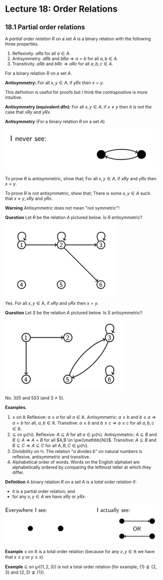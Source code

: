 # Lecture 18: Order Relations

## 18.1 Partial order relations

A _partial order relation R_ on a set _A_ is a binary relation with the
following three properties.

1. Reflexivity. $aRa$ for all $a \in A$.
2. Antisymmetry. $aRb$ and $bRa \Rightarrow a = b$ for all $a,b \in A$.
3. Transitivity. $aRb$ and $bRc \Rightarrow aRc$ for all $a,b,c \in A$.

For a binary relation $R$ on a set $A$.

**Antisymmetry:** For all $x,y \in A$, if $yRx$ then $x=y$.

This definition is useful for proofs but I think the contrapositive is more
intuitive.

**Antisymmetry (equivalent dfn):** For all $x,y \in A$, if $x \not = y$ then it
is not the case that $xRy$ and $yRx$.

**Antisymmetry** (For a binary relation _R_ on a set _A_)

![](images/L18-P5.png)

To prove _R_ is antisymmetric, show that; For all $x,y \in A$, if $xRy$ and
$yRx$ then $x=y$.

To prove _R_ is not antisymmetric, show that; There is some $x,y \in A$ such
that $x \not = y, xRy$ and $yRx$.

**Warning** Antisymmetric does not mean "not symmetric"!

**Question** Let _R_ be the relation _A_ pictured below. Is _R_ antisymmetric?

![](images/L18-P7-1.png)

Yes. For all $x,y \in A$, if $xRy$ and $yRx$ then $x=y$.

**Question** Let _S_ be the relation _A_ pictured below. Is _S_ antisymmetric?

![](images/L18-P7-2.png)

No. $3S5$ and $5S3$ (and $3 \not = 5)$.

**Examples.**

1. $\leq$ on $\mathbb{R}$
  Reflexive: $a \leq a$ for all $a \in \mathbb{R}$.
  Antisymmetric: $a \leq b$ and $b \leq a \Rightarrow a = b$ for all, $a,b \in
  \mathbb{R}$.
  Transitive: $a \leq b$ and $b \leq c \Rightarrow a \leq c$ for all $a,b,c \in
  \mathbb{R}$.
2. $\subseteq$ on $\wp(\mathbb{N})$.
  Reflexive: $A \subseteq A$ for all $a \in \wp(\mathbb{N})$.
  Antisymmetric: $A \subseteq B$ and $B \subseteq A \Rightarrow A = B$ for all
  $A,B \in \pw(\mathbb{N})$.
  Transitive: $A \subseteq B$ and $B \subseteq C \Rightarrow A \subseteq C$ for
  all $A,B,C \in \wp(\mathbb{N})$.
3. Divisibility on $\mathbb{N}$.
  The relation "_a_ divides _b_" on natural numbers is reflexive, antisymmetric
  and transitive.
4. Alphabetical order of words.
  Words on the English alphabet are alphabetically ordered by comparing the
  leftmost letter at which they differ.

**Definition** A binary relation _R_ on a set _A_ is a _total order relation_
if:

- it is a partial order relation; and
- for any $x,y \in A$ we have $xRy$ or $yRx$.

![](images/L18-P9.png)

**Example** $\leq$ on $\mathbb{R}$ is a total order relation (because for any
$x,y \in \mathbb{R}$ we have that $x \leq y$ or $y \leq x$).

**Example** $\subseteq$ on $\wp(\{1,2,3\})$ is not a total order relation (for
example, $\{1\} \not \subseteq \{2,3\}$ and $\{2,3\} \not \subseteq
\{1\}$).
